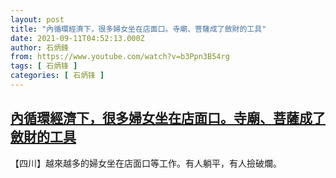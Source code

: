 ```yaml
---
layout: post
title: "內循環經濟下，很多婦女坐在店面口。寺廟、菩薩成了斂財的工具"
date: 2021-09-11T04:52:13.000Z
author: 石炳鋒
from: https://www.youtube.com/watch?v=b3Ppn3B54rg
tags: [ 石炳锋 ]
categories: [ 石炳锋 ]
---
```

<!--1631335933000-->
[內循環經濟下，很多婦女坐在店面口。寺廟、菩薩成了斂財的工具](https://www.youtube.com/watch?v=b3Ppn3B54rg)
------

<div>
【四川】越來越多的婦女坐在店面口等工作。有人躺平，有人撿破爛。
</div>
